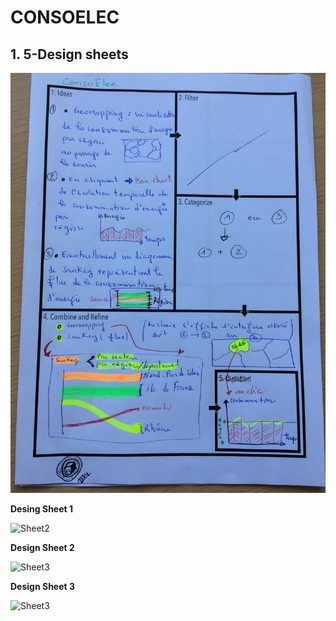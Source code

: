 # CONSOELEC


## 1. 5-Design sheets

![Sheet1](/img/1.jpg)

__Desing Sheet 1__

![Sheet2](ConcoElec/img/2.jpg)

__Design Sheet 2__

![Sheet3](ConcoElec/img/3.jpg)

__Design Sheet 3__

![Sheet3](ConcoElec/img/3.jpg)
